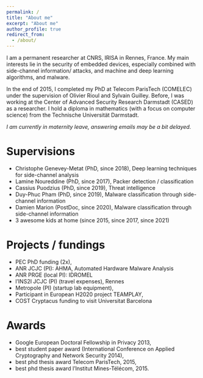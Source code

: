 ```yaml
---
permalink: /
title: "About me"
excerpt: "About me"
author_profile: true
redirect_from: 
  - /about/
---
```


I am a permanent researcher at CNRS, IRISA in Rennes, France.
My main interests lie in the security of embedded devices, especially combined with side-channel information/ attacks, and machine and deep learning algorithms, and malware. 

In the end of 2015, I completed my PhD at Telecom ParisTech (COMELEC) under the supervision of Olivier Rioul and Sylvain Guilley.
Before, I was working at the Center of Advanced Security Research Darmstadt (CASED) as a researcher.
I hold a diploma in mathematics (with a focus on computer science) from the Technische Universität Darmstadt.

*I am currently in maternity leave, answering emails may be a bit delayed.*

# Supervisions
- Christophe Genevey-Metat (PhD, since 2018), Deep learning techniques for side-channel analysis
- Lamine Noureddine (PhD, since 2017), Packer detection / classification 
- Cassius Puodzius (PhD, since 2019), Threat intelligence
- Duy-Phuc Pham (PhD, since 2019), Malware classification through side-channel information
- Damien Marion (PostDoc, since 2020), Malware classification through side-channel information
- 3 awesome kids at home (since 2015, since 2017, since 2021)

# Projects / fundings

- PEC PhD funding (2x),
- ANR JCJC (PI): AHMA, Automated Hardware Malware Analysis
- ANR PRGE (local PI): IDROMEL
- l’INS2I JCJC (PI) (travel expenses), Rennes
- Metropole (PI) (startup lab equipment),
- Participant in European H2020 project TEAMPLAY,
- COST Cryptacus funding to visit Universitat Barcelona

# Awards
* Google European Doctoral Fellowship in Privacy 2013, 
* best student paper award (International Conference on Applied Cryptography and Network Security 2014),
* best phd thesis award Telecom ParisTech, 2015, 
* best phd thesis award l’Institut Mines-Télécom, 2015.
